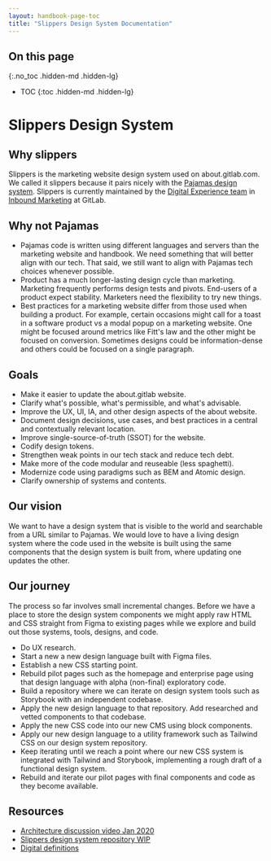 ```yaml
---
layout: handbook-page-toc
title: "Slippers Design System Documentation"
---
```


## On this page
{:.no_toc .hidden-md .hidden-lg}

- TOC
{:toc .hidden-md .hidden-lg}

# Slippers Design System

## Why slippers

Slippers is the marketing website design system used on about.gitlab.com. We called it slippers because it pairs nicely with the [Pajamas design system](https://design.gitlab.com/). Slippers is currently maintained by the [Digital Experience team](/handbook/marketing/inbound-marketing/digital-experience/) in [Inbound Marketing](/handbook/marketing/inbound-marketing/) at GitLab.

## Why not Pajamas

- Pajamas code is written using different languages and servers than the marketing website and handbook. We need something that will better align with our tech. That said, we still want to align with Pajamas tech choices whenever possible.
- Product has a much longer-lasting design cycle than marketing. Marketing frequently performs design tests and pivots. End-users of a product expect stability. Marketers need the flexibility to try new things.
- Best practices for a marketing website differ from those used when building a product. For example, certain occasions might call for a toast in a software product vs a modal popup on a marketing website. One might be focused around metrics like Fitt's law and the other might be focused on conversion. Sometimes designs could be information-dense and others could be focused on a single paragraph.

## Goals

* Make it easier to update the about.gitlab website.
* Clarify what's possible, what's permissible, and what's advisable.
* Improve the UX, UI, IA, and other design aspects of the about website.
* Document design decisions, use cases, and best practices in a central and contextually relevant location.
* Improve single-source-of-truth (SSOT) for the website.
* Codify design tokens.
* Strengthen weak points in our tech stack and reduce tech debt.
* Make more of the code modular and reuseable (less spaghetti).
* Modernize code using paradigms such as BEM and Atomic design.
* Clarify ownership of systems and contents.

## Our vision

We want to have a design system that is visible to the world and searchable from a URL similar to Pajamas. We would love to have a living design system where the code used in the website is built using the same components that the design system is built from, where updating one updates the other.

## Our journey

The process so far involves small incremental changes. Before we have a place to store the design system components we might apply raw HTML and CSS straight from Figma to existing pages while we explore and build out those systems, tools, designs, and code.

* Do UX research.
* Start a new a new design language built with Figma files.
* Establish a new CSS starting point.
* Rebuild pilot pages such as the homepage and enterprise page using that design language with alpha (non-final) exploratory code.
* Build a repository where we can iterate on design system tools such as Storybook with an independent codebase.
* Apply the new design language to that repository. Add researched and vetted components to that codebase.
* Apply the new CSS code into our new CMS using block components.
* Apply our new design language to a utility framework such as Tailwind CSS on our design system repository.
* Keep iterating until we reach a point where our new CSS system is integrated with Tailwind and Storybook, implementing a rough draft of a functional design system.
* Rebuild and iterate our pilot pages with final components and code as they become available.

## Resources

* [Architecture discussion video Jan 2020](https://www.youtube.com/watch?v=-JUtVOAaQcE&list=PL05JrBw4t0KrakNGW0ruM5UL7DDlrMBba&index=7)
* [Slippers design system repository WIP](https://gitlab.com/gitlab-com/marketing/inbound-marketing/slippers-ui)
* [Digital definitions](/handbook/marketing/inbound-marketing/digital-experience/digital-definitions/)
